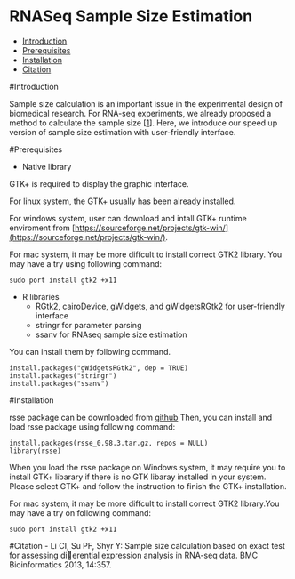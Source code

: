 RNASeq Sample Size Estimation
==

* [Introduction](#Introduction)
* [Prerequisites](#Prerequisites)
* [Installation](#Installation)
* [Citation](#Citation)

<a name="Introduction"/>
#Introduction

Sample size calculation is an important issue in the experimental design
of biomedical research. For RNA-seq experiments, we already proposed a
method to calculate the sample size [[1](#Citation1)]. Here, we introduce our speed up
version of sample size estimation with user-friendly interface.

<a name="Prerequisites"/>
#Prerequisites

* Native library

GTK+ is required to display the graphic interface. 

For linux system, the GTK+ usually has been already installed.

For windows system, user can download and intall GTK+ runtime enviroment from [https://sourceforge.net/projects/gtk-win/](https://sourceforge.net/projects/gtk-win/).

For mac system, it may be more diffcult to install correct GTK2 library. You may have a try using following command:
```
sudo port install gtk2 +x11
```

* R libraries
    * RGtk2, cairoDevice, gWidgets, and gWidgetsRGtk2 for user-friendly interface
    * stringr for parameter parsing
    * ssanv for RNAseq sample size estimation

You can install them by following command.

```
install.packages("gWidgetsRGtk2", dep = TRUE)
install.packages("stringr")
install.packages("ssanv")
```

<a name="Installation"/>
#Installation

rsse package can be downloaded from [github](https://github.com/shengqh/rsse/releases)
Then, you can install and load rsse package using following command:
```
install.packages(rsse_0.98.3.tar.gz, repos = NULL)
library(rsse)
```

When you load the rsse package on Windows system, it may require you to install GTK+ libarary if there is no GTK libaray installed in your system. Please select GTK+ and follow the instruction to finish the GTK+ installation.

For mac system, it may be more diffcult to install correct GTK2 library.You may have a try on following command:
```
sudo port install gtk2 +x11
```

<a name="Citation"/>
#Citation
<a name="Citation1"/>
- Li CI, Su PF, Shyr Y: Sample size calculation based on exact test for assessing dierential expression analysis in RNA-seq data. BMC Bioinformatics 2013, 14:357.

